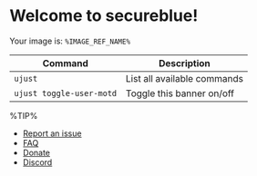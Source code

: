 # Welcome to secureblue!
Your image is: `%IMAGE_REF_NAME%`

| Command | Description |
| ------- | ----------- |
| `ujust`  | List all available commands |
| `ujust toggle-user-motd` | Toggle this banner on/off |

%TIP%

- [Report an issue](https://github.com/secureblue/secureblue/issues)
- [FAQ](https://github.com/secureblue/secureblue/blob/live/docs/FAQ.md)
- [Donate](https://github.com/secureblue/secureblue/blob/live/docs/DONATE.md)
- [Discord](https://discord.gg/qMTv5cKfbF)
